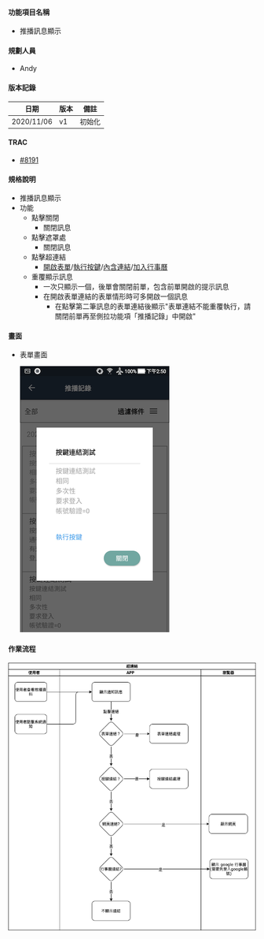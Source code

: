 #### <div id="notification_detail">功能項目名稱</div>
  * 推播訊息顯示

#### <div id="user">規劃人員</div>
  * Andy

#### <div id="version">版本記錄</div>
  |日期|版本|備註|
  |---|---|---|
  |2020/11/06|v1|初始化|

#### <div id="trac">TRAC</div>
  * [#8191](http://trac.uneec.com/trac/neco/ticket/8191)

#### <div id="specification">規格說明</div>
  * 推播訊息顯示
  * 功能
    * 點擊關閉
      * 關閉訊息
    * 點擊遮罩處
      * 關閉訊息
    * 點擊超連結
      * [開啟表單](notification_formlink.md)/[執行按鍵](notification_buttonlink.md)/[內含連結](notification_hyperlink.md)/[加入行事曆](notification_hyperlink.md)
    * 重覆顯示訊息
      * 一次只顯示一個，後單會關閉前單，包含前單開啟的提示訊息
      * 在開啟表單連結的表單情形時可多開啟一個訊息
        * 在點擊第二筆訊息的表單連結後顯示"表單連結不能重覆執行，請關閉前單再至側拉功能項「推播記錄」中開啟"

#### <div id="photo">畫面</div>

  * 表單畫面
    
    ![Notification message](./image/notification_detail.png)

#### <div id="workflow">作業流程</div>

  ![Notification Hyperlink](./image/workflow_hyperlink.png)